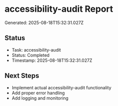 # accessibility-audit Report

Generated: 2025-08-18T15:32:31.027Z

## Status
- Task: accessibility-audit
- Status: Completed
- Timestamp: 2025-08-18T15:32:31.027Z

## Next Steps
- Implement actual accessibility-audit functionality
- Add proper error handling
- Add logging and monitoring
